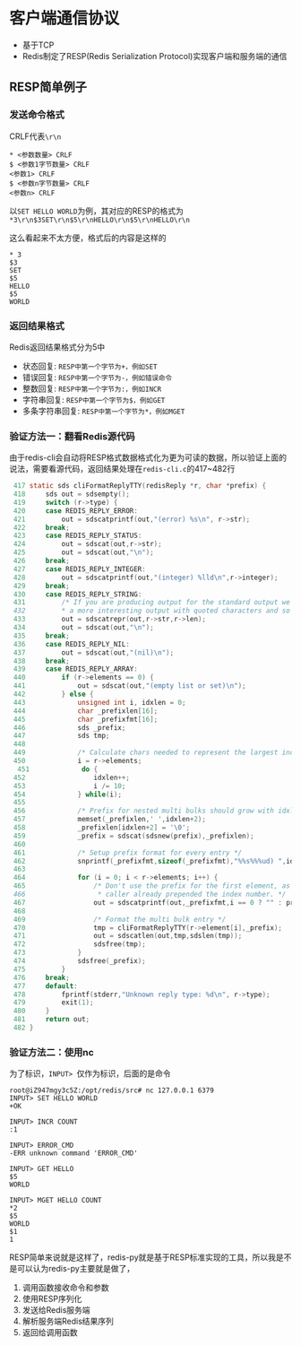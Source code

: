 # 客户端通信协议

* 基于TCP
* Redis制定了RESP(Redis Serialization Protocol)实现客户端和服务端的通信


## RESP简单例子
### 发送命令格式
CRLF代表`\r\n`
```
* <参数数量> CRLF
$ <参数1字节数量> CRLF
<参数1> CRLF
$ <参数n字节数量> CRLF
<参数n> CRLF
```

以`SET HELLO WORLD`为例，其对应的RESP的格式为`*3\r\n$3SET\r\n$5\r\nHELLO\r\n$5\r\nHELLO\r\n`

这么看起来不太方便，格式后的内容是这样的
```
* 3
$3
SET
$5
HELLO
$5
WORLD
``` 

### 返回结果格式
Redis返回结果格式分为5中
* 状态回复: `RESP中第一个字节为+，例如SET`
* 错误回复: `RESP中第一个字节为-，例如错误命令`
* 整数回复: `RESP中第一个字节为:，例如INCR`
* 字符串回复: `RESP中第一个字节为$，例如GET`
* 多条字符串回复: `RESP中第一个字节为*，例如MGET`


### 验证方法一：翻看Redis源代码
由于redis-cli会自动将RESP格式数据格式化为更为可读的数据，所以验证上面的说法，需要看源代码，返回结果处理在`redis-cli.c`的417~482行
```c
 417 static sds cliFormatReplyTTY(redisReply *r, char *prefix) {
 418     sds out = sdsempty();
 419     switch (r->type) {
 420     case REDIS_REPLY_ERROR:
 421         out = sdscatprintf(out,"(error) %s\n", r->str);
 422     break;
 423     case REDIS_REPLY_STATUS:
 424         out = sdscat(out,r->str);
 425         out = sdscat(out,"\n");
 426     break;
 427     case REDIS_REPLY_INTEGER:
 428         out = sdscatprintf(out,"(integer) %lld\n",r->integer);
 429     break;
 430     case REDIS_REPLY_STRING:
 431         /* If you are producing output for the standard output we want
 432         * a more interesting output with quoted characters and so forth */
 433         out = sdscatrepr(out,r->str,r->len);
 434         out = sdscat(out,"\n");
 435     break;
 436     case REDIS_REPLY_NIL:
 437         out = sdscat(out,"(nil)\n");
 438     break;
 439     case REDIS_REPLY_ARRAY:
 440         if (r->elements == 0) {
 441             out = sdscat(out,"(empty list or set)\n");
 442         } else {
 443             unsigned int i, idxlen = 0;
 444             char _prefixlen[16];
 445             char _prefixfmt[16];
 446             sds _prefix;
 447             sds tmp;
 448 
 449             /* Calculate chars needed to represent the largest index */
 450             i = r->elements;
  451             do {
 452                 idxlen++;
 453                 i /= 10;
 454             } while(i);
 455 
 456             /* Prefix for nested multi bulks should grow with idxlen+2 spaces */
 457             memset(_prefixlen,' ',idxlen+2);
 458             _prefixlen[idxlen+2] = '\0';
 459             _prefix = sdscat(sdsnew(prefix),_prefixlen);
 460 
 461             /* Setup prefix format for every entry */
 462             snprintf(_prefixfmt,sizeof(_prefixfmt),"%%s%%%ud) ",idxlen);
 463 
 464             for (i = 0; i < r->elements; i++) {
 465                 /* Don't use the prefix for the first element, as the parent
 466                  * caller already prepended the index number. */
 467                 out = sdscatprintf(out,_prefixfmt,i == 0 ? "" : prefix,i+1);
 468 
 469                 /* Format the multi bulk entry */
 470                 tmp = cliFormatReplyTTY(r->element[i],_prefix);
 471                 out = sdscatlen(out,tmp,sdslen(tmp));
 472                 sdsfree(tmp);
 473             }
 474             sdsfree(_prefix);
 475         }
 476     break;
 477     default:
 478         fprintf(stderr,"Unknown reply type: %d\n", r->type);
 479         exit(1);
 480     }
 481     return out;
 482 }
```

### 验证方法二：使用nc
为了标识，`INPUT> `仅作为标识，后面的是命令
 ```
 root@iZ947mgy3c5Z:/opt/redis/src# nc 127.0.0.1 6379
 INPUT> SET HELLO WORLD
 +OK
 
 INPUT> INCR COUNT  
 :1
 
 INPUT> ERROR_CMD
 -ERR unknown command 'ERROR_CMD'
 
 INPUT> GET HELLO      
 $5
 WORLD
    
 INPUT> MGET HELLO COUNT
 *2
 $5
 WORLD
 $1
 1
 ```
 
 
RESP简单来说就是这样了，redis-py就是基于RESP标准实现的工具，所以我是不是可以认为redis-py主要就是做了，
1. 调用函数接收命令和参数
2. 使用RESP序列化
3. 发送给Redis服务端
4. 解析服务端Redis结果序列
5. 返回给调用函数



